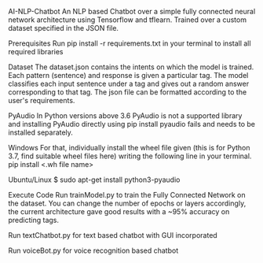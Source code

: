AI-NLP-Chatbot
An NLP based Chatbot over a simple fully connected neural network architecture using Tensorflow and tflearn. Trained over a custom dataset specified in the JSON file.

Prerequisites
Run pip install -r requirements.txt in your terminal to install all required libraries

Dataset
The dataset.json contains the intents on which the model is trained. Each pattern (sentence) and response is given a particular tag. The model classifies each input sentence under a tag and gives out a random answer corresponding to that tag. The json file can be formatted according to the user's requirements.

PyAudio
In Python versions above 3.6 PyAudio is not a supported library and installing PyAudio directly using
pip install pyaudio fails and needs to be installed separately.

Windows
For that, individually install the wheel file given (this is for Python 3.7, find suitable wheel files here) writing the following line in your terminal.
pip  install <.wh file name>

Ubuntu/Linux
$ sudo apt-get install python3-pyaudio

Execute Code
Run trainModel.py to train the Fully Connected Network on the dataset. You can change the number of epochs or layers accordingly, the current architecture gave good results with a ~95% accuracy on predicting tags.

Run textChatbot.py for text based chatbot with GUI incorporated

Run voiceBot.py for voice recognition based chatbot
